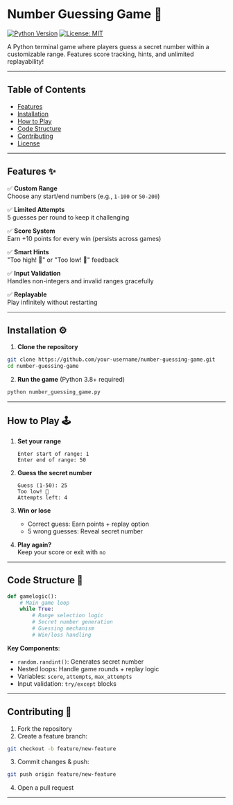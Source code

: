 
# Number Guessing Game 🎯

[![Python Version](https://img.shields.io/badge/python-3.8%2B-blue)](https://www.python.org/downloads/)
[![License: MIT](https://img.shields.io/badge/License-MIT-yellow.svg)](https://opensource.org/licenses/MIT)

A Python terminal game where players guess a secret number within a customizable range. Features score tracking, hints, and unlimited replayability!



---

## Table of Contents
- [Features](#features)
- [Installation](#installation)
- [How to Play](#how-to-play)
- [Code Structure](#code-structure)
- [Contributing](#contributing)
- [License](#license)

---

## Features ✨
✅ **Custom Range**  
Choose any start/end numbers (e.g., `1-100` or `50-200`)  

✅ **Limited Attempts**  
5 guesses per round to keep it challenging  

✅ **Score System**  
Earn +10 points for every win (persists across games)  

✅ **Smart Hints**  
"Too high! 🔼" or "Too low! 🔽" feedback  

✅ **Input Validation**  
Handles non-integers and invalid ranges gracefully  

✅ **Replayable**  
Play infinitely without restarting  

---

## Installation ⚙️

1. **Clone the repository**  
```bash
git clone https://github.com/your-username/number-guessing-game.git
cd number-guessing-game
```

2. **Run the game** (Python 3.8+ required)  
```bash
python number_guessing_game.py
```

---

## How to Play 🕹️

1. **Set your range**  
   ```
   Enter start of range: 1
   Enter end of range: 50
   ```

2. **Guess the secret number**  
   ```
   Guess (1-50): 25
   Too low! 🔽
   Attempts left: 4
   ```

3. **Win or lose**  
   - Correct guess: Earn points + replay option  
   - 5 wrong guesses: Reveal secret number  

4. **Play again?**  
   Keep your score or exit with `no`  

---

## Code Structure 🐍

```python
def gamelogic():
    # Main game loop
    while True:
        # Range selection logic
        # Secret number generation
        # Guessing mechanism
        # Win/loss handling
```

**Key Components**:
- `random.randint()`: Generates secret number  
- Nested loops: Handle game rounds + replay logic  
- Variables: `score`, `attempts`, `max_attempts`  
- Input validation: `try/except` blocks  

---

## Contributing 🤝

1. Fork the repository  
2. Create a feature branch:  
```bash
git checkout -b feature/new-feature
```
3. Commit changes & push:  
```bash
git push origin feature/new-feature
```
4. Open a pull request  

---
